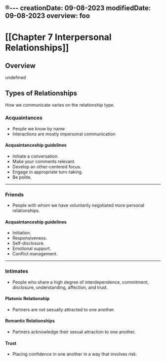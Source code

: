 ®---
creationDate: 09-08-2023
modifiedDate: 09-08-2023
overview: foo
---
# <span id="c"><a>[[Chapter 7 Interpersonal Relationships]]</a></span>
## <span id="sc">Overview</span>
undefined
## <span id="sc">Types of Relationships</span>
How we communicate varies on the relationship type.
### <span id="sec">Acquaintances</span>
- People we know by name
- Interactions are mostly impersonal communication
#### <span id="ssec">Acquaintanceship guidelines</span>
- Initiate a conversation.
- Make your comments relevant.
- Develop an other-centered focus.
- Engage in appropriate turn-taking.
- Be polite.
---

### <span id="sec">Friends</span>
- People with whom we have voluntarily negotiated more personal relationships.
#### <span id="ssec">Acquaintanceship guidelines</span>
- Initiation.
- Responsiveness.
- Self-disclosure.
- Emotional support.
- Conflict management.
---

### <span id="sec">Intimates</span>
- People who share a high degree of interdependence, commitment, disclosure, understanding, affection, and trust.
#### <span id="ssec">Platonic Relationship</span>
- Partners are not sexually attracted to one another.
#### <span id="ssec">Romantic Relationships</span>
- Partners acknowledge their sexual attraction to one another.
#### <span id="ssec">Trust</span>
- Placing confidence in one another in a way that involves risk.
